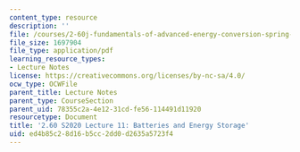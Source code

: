 ```yaml
---
content_type: resource
description: ''
file: /courses/2-60j-fundamentals-of-advanced-energy-conversion-spring-2020/ed4b85c28d16b5cc2dd0d2635a5723f4_MIT2_60s20_lec11.pdf
file_size: 1697904
file_type: application/pdf
learning_resource_types:
- Lecture Notes
license: https://creativecommons.org/licenses/by-nc-sa/4.0/
ocw_type: OCWFile
parent_title: Lecture Notes
parent_type: CourseSection
parent_uid: 78355c2a-4e12-31cd-fe56-114491d11920
resourcetype: Document
title: '2.60 S2020 Lecture 11: Batteries and Energy Storage'
uid: ed4b85c2-8d16-b5cc-2dd0-d2635a5723f4
---
```

